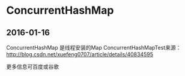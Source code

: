 
# ConcurrentHashMap

## 2016-01-16
ConcurrentHashMap 是线程安装的Map
ConcurrentHashMapTest来源：
http://blog.csdn.net/xuefeng0707/article/details/40834595

更多信息可百度或谷歌







